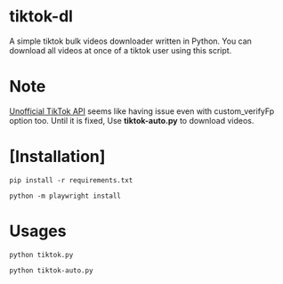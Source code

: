 # tiktok-dl
A simple tiktok bulk videos downloader written in Python. You can download all videos at once of a tiktok user using this script.

# Note
<a href="https://github.com/davidteather/TikTok-Api">Unofficial TikTok API</a> seems like having issue even with custom_verifyFp option too.
Until it is fixed, Use <b>tiktok-auto.py</b> to download videos.

# [Installation]
``pip install -r requirements.txt``

``python -m playwright install``
  
# Usages
  ``python tiktok.py``
  
  ``python tiktok-auto.py``
